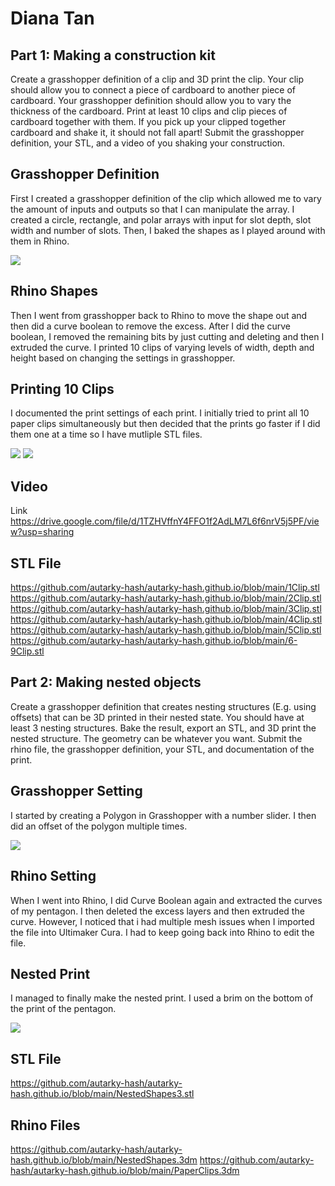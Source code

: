 # Diana Tan

## Part 1: Making a construction kit

Create a grasshopper definition of a clip and 3D print the clip. Your clip should allow you to connect a piece of cardboard to another piece of cardboard. Your grasshopper definition should allow you to vary the thickness of the cardboard. Print at least 10 clips and clip pieces of cardboard together with them. If you pick up your clipped together cardboard and shake it, it should not fall apart! Submit the grasshopper definition, your STL, and a video of you shaking your construction.

## Grasshopper Definition
First I created a grasshopper definition of the clip which allowed me to vary the amount of inputs and outputs so that I can manipulate the array. I created a circle, rectangle, and polar arrays with input for slot depth, slot width and number of slots. Then, I baked the shapes as I played around with them in Rhino.
<html><img src="https://github.com/autarky-hash/autarky-hash.github.io/blob/main/Grasshopper.png" height=px> </html>

## Rhino Shapes
Then I went from grasshopper back to Rhino to move the shape out and then did a curve boolean to remove the excess. After I did the curve boolean, I removed the remaining bits by just cutting and deleting and then I extruded the curve. I printed 10 clips of varying levels of width, depth and height based on changing the settings in grasshopper. 

## Printing 10 Clips
I documented the print settings of each print. I initially tried to print all 10 paper clips simultaneously but then decided that the prints go faster if I did them one at a time so I have mutliple STL files.
<html><img src="https://github.com/autarky-hash/autarky-hash.github.io/blob/main/PaperclipSettings.png" height=px> </html>
<html><img src="https://github.com/autarky-hash/autarky-hash.github.io/blob/main/IMG_1013.JPG" height=px> </html>

## Video
Link https://drive.google.com/file/d/1TZHVffnY4FFO1f2AdLM7L6f6nrV5j5PF/view?usp=sharing

## STL File
https://github.com/autarky-hash/autarky-hash.github.io/blob/main/1Clip.stl
https://github.com/autarky-hash/autarky-hash.github.io/blob/main/2Clip.stl
https://github.com/autarky-hash/autarky-hash.github.io/blob/main/3Clip.stl
https://github.com/autarky-hash/autarky-hash.github.io/blob/main/4Clip.stl
https://github.com/autarky-hash/autarky-hash.github.io/blob/main/5Clip.stl
https://github.com/autarky-hash/autarky-hash.github.io/blob/main/6-9Clip.stl


## Part 2: Making nested objects

Create a grasshopper definition that creates nesting structures (E.g. using offsets) that can be 3D printed in their nested state. You should have at least 3 nesting structures. Bake the result, export an STL, and 3D print the nested structure. The geometry can be whatever you want. Submit the rhino file, the grasshopper definition, your STL, and documentation of the print.

## Grasshopper Setting
I started by creating a Polygon in Grasshopper with a number slider. I then did an offset of the polygon multiple times.
<html><img src="https://github.com/autarky-hash/autarky-hash.github.io/blob/main/Grasshopper2.png" height=px> </html>

## Rhino Setting
When I went into Rhino, I did Curve Boolean again and extracted the curves of my pentagon. I then deleted the excess layers and then extruded the curve. However, I noticed that i had multiple mesh issues when I imported the file into Ultimaker Cura. I had to keep going back into Rhino to edit the file.

## Nested Print
I managed to finally make the nested print. I used a brim on the bottom of the print of the pentagon.
<html><img src="https://github.com/autarky-hash/autarky-hash.github.io/blob/main/IMG_1012.JPG" height=px> </html>


## STL File
https://github.com/autarky-hash/autarky-hash.github.io/blob/main/NestedShapes3.stl

## Rhino Files
https://github.com/autarky-hash/autarky-hash.github.io/blob/main/NestedShapes.3dm
https://github.com/autarky-hash/autarky-hash.github.io/blob/main/PaperClips.3dm

